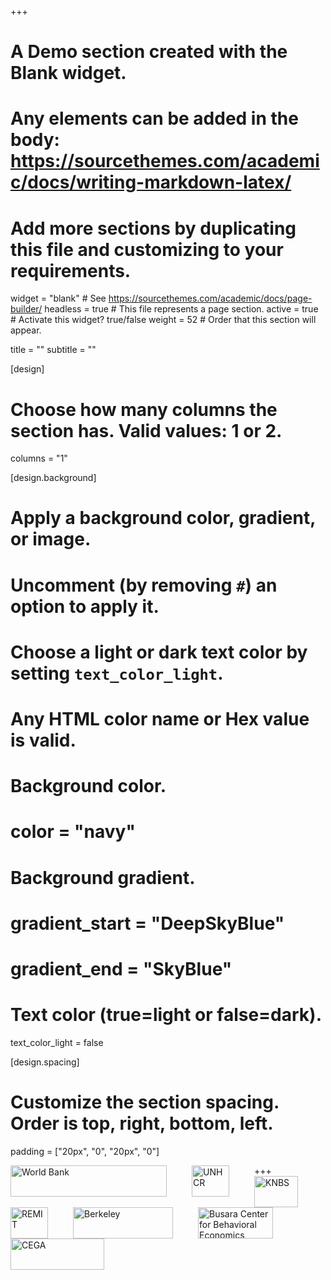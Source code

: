 +++
# A Demo section created with the Blank widget.
# Any elements can be added in the body: https://sourcethemes.com/academic/docs/writing-markdown-latex/
# Add more sections by duplicating this file and customizing to your requirements.

widget = "blank"  # See https://sourcethemes.com/academic/docs/page-builder/
headless = true  # This file represents a page section.
active = true  # Activate this widget? true/false
weight = 52  # Order that this section will appear.

title = ""
subtitle = ""
  
[design]
  # Choose how many columns the section has. Valid values: 1 or 2.
  columns = "1"

[design.background]
  # Apply a background color, gradient, or image.
  #   Uncomment (by removing `#`) an option to apply it.
  #   Choose a light or dark text color by setting `text_color_light`.
  #   Any HTML color name or Hex value is valid.

  # Background color.
  # color = "navy"
  
  # Background gradient.
  # gradient_start = "DeepSkyBlue"
  # gradient_end = "SkyBlue"
  
  # Text color (true=light or false=dark).
  text_color_light = false

[design.spacing]
  # Customize the section spacing. Order is top, right, bottom, left.
  padding = ["20px", "0", "20px", "0"]

+++
<img src="/img/logos/WB logo 1.png"
     alt="World Bank"
     style="float: left; margin-right: 40px; height:50px; width:250px" />
<img src="/img/logos/UNHCR logo 1.png"
     alt="UNHCR"
     style="float: left; margin-right: 40px; height:50px; width:60px" />
<img src="/img/logos/KNBS logo.jpg"
     alt="KNBS"
     style="float: left; margin-right: 40px; height:50px; width:70px" />
<img src="/img/logos/Remit logo.png"
     alt="REMIT"
     style="float: left; margin-right: 40px; height:50px; width:60px" />
<img src="/img/logos/Berkeley logo.png"
     alt="Berkeley"
     style="float: left; margin-right: 40px; height:50px; width:160px" />
<img src="/img/logos/Busara logo.png"
     alt="Busara Center for Behavioral Economics"
     style="float: left; margin-right: 40px; height:50px; width:120px" />
<img src="/img/logos/CEGA logo.png"
     alt="CEGA"
     style="float: left; margin-right: 40px; height:50px; width:150px" />